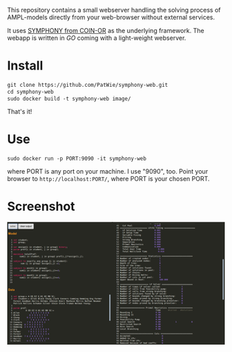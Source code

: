 This repository contains a small webserver handling the solving process of AMPL-models directly from your web-browser without external services.

It uses [SYMPHONY from COIN-OR](https://github.com/coin-or/SYMPHONY) as the underlying framework. The webapp is written in *GO* coming with a light-weight webserver.

# Install

```
git clone https://github.com/PatWie/symphony-web.git
cd symphony-web
sudo docker build -t symphony-web image/
```

That's it!

# Use

```
sudo docker run -p PORT:9090 -it symphony-web
```

where PORT is any port on your machine. I use "9090", too.
Point your browser to `http://localhost:PORT/`, where PORT is your chosen PORT.

# Screenshot

[![screenshot](https://github.com/PatWie/symphony-web/raw/master/screenshot.png)](#Screenshot)